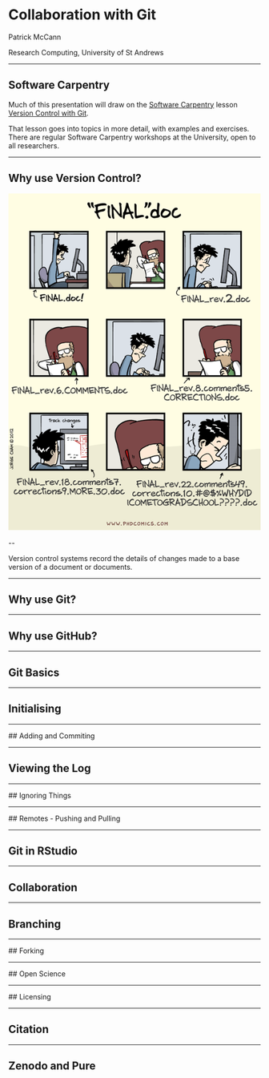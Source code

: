 # Collaboration with Git

Patrick McCann

Research Computing, University of St Andrews

---

## Software Carpentry

Much of this presentation will draw on the [Software
Carpentry](https://software-carpentry.org/) lesson [Version Control with
Git](https://swcarpentry.github.io/git-novice/).

That lesson goes into topics in more detail, with examples and exercises. There
are regular Software Carpentry workshops at the University, open to all
researchers.

---

## Why use Version Control?

<p class="stretch">
  <img src="images/phd101212s.png" alt='PhD Comics comic "FINAL".doc depicting
  PhD student and supervisor repeatedly revising a document and generating ever
  more complicated file names for the different versions.  Copyright Jorge Cham
  2012' title='PhD Comics "FINAL".doc' />
</p>

--

Version control systems record the details of changes made to a base version of
a document or documents.


---

## Why use Git?

---

## Why use GitHub?

---

## Git Basics

---

## Initialising

---

## Adding and Commiting

---

## Viewing the Log

---

## Ignoring Things

---

## Remotes - Pushing and Pulling

---

## Git in RStudio

---

## Collaboration

---

## Branching

---

## Forking

---

## Open Science

---

## Licensing

---

## Citation

---

## Zenodo and Pure
